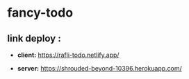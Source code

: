 # fancy-todo
## link deploy :
* **client:** 
  https://rafli-todo.netlify.app/

* **server:**
  https://shrouded-beyond-10396.herokuapp.com/